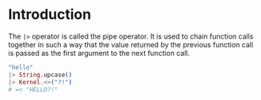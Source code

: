 # Introduction

The `|>` operator is called the pipe operator. It is used to chain function calls together in such a way that the value returned by the previous function call is passed as the first argument to the next function call.

```elixir
"hello"
|> String.upcase()
|> Kernel.<>("?!")
# => "HELLO?!"
```
